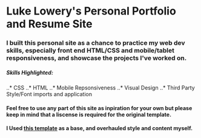 # Luke Lowery's Personal Portfolio and Resume Site

### I built this personal site as a chance to practice my web dev skills, especially front end HTML/CSS and mobile/tablet responsiveness, and showcase the projects I've worked on.

##### Skills Highlighted:
..* CSS
..* HTML
..* Mobile Repsonsiveness
..* Visual Design
..* Third Party Style/Font imports and application

#### Feel free to use any part of this site as inpiration for your own but please keep in mind that a liscense is required for the original template.
#### I Used [this template](https://pixelarity.com/hyperspace) as a base, and overhauled style and content myself.
